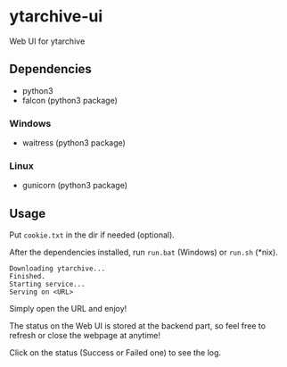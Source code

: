# ytarchive-ui
Web UI for ytarchive

## Dependencies
- python3
- falcon (python3 package)

### Windows
- waitress (python3 package)

### Linux
- gunicorn (python3 package)

## Usage
Put `cookie.txt` in the dir if needed (optional).

After the dependencies installed, run `run.bat` (Windows) or `run.sh` (\*nix).

```
Downloading ytarchive...
Finished.
Starting service...
Serving on <URL>
```

Simply open the URL and enjoy!

The status on the Web UI is stored at the backend part, so feel free to refresh or close the webpage at anytime!

Click on the status (Success or Failed one) to see the log.
